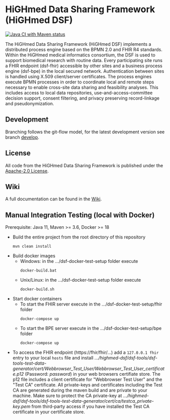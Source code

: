 # HiGHmed Data Sharing Framework (HiGHmed DSF)

[![Java CI with Maven status](https://github.com/highmed/highmed-dsf/workflows/Java%20CI%20Build%20with%20Maven/badge.svg)](https://github.com/highmed/highmed-dsf/actions?query=workflow%3A"Java+CI+Build+with+Maven")

The HiGHmed Data Sharing Framework (HiGHmed DSF) implements a distributed process engine based on the BPMN 2.0 and FHIR R4 standards.  Within the HiGHmed medical informatics consortium, the DSF is used to support biomedical research with routine data. Every participating site runs a FHIR endpoint (dsf-fhir) accessible by other sites and a business process engine (dsf-bpe) in the local secured network. Authentication between sites is handled using X.509 client/server certificates. The process engines execute BPMN processes in order to coordinate local and remote steps necessary to enable cross-site data sharing and feasibility analyses. This includes access to local data repositories, use-and-access-committee decision support, consent filtering, and privacy preserving record-linkage and pseudonymization.

## Development
Branching follows the git-flow model, for the latest development version see branch [develop](https://github.com/highmed/highmed-dsf/tree/develop).

## License
All code from the HiGHmed Data Sharing Framework is published under the [Apache-2.0 License](LICENSE).

## Wiki
A full documentation can be found in the [Wiki](https://github.com/highmed/highmed-dsf/wiki).

## Manual Integration Testing (local with Docker)
Prerequisite: Java 11, Maven >= 3.6, Docker >= 18

* Build the entire project from the root directory of this repository
  ```
  mvn clean install
  ```
* Build docker images
  * Windows: in the .../dsf-docker-test-setup folder execute
    ```
    docker-build.bat
    ```
  * Unix/Linux: in the .../dsf-docker-test-setup folder execute
    ```
    docker-build.sh
    ```
* Start docker containers
  * To start the FHIR server execute in the .../dsf-docker-test-setup/fhir folder
    ```
    docker-compose up
    ```
  * To start the BPE server execute in the .../dsf-docker-test-setup/bpe folder
    ```
    docker-compose up
    ```
* To access the FHIR endpoint (https://fhir/fhir/...) add a `127.0.0.1 fhir` entry to your local `hosts` file and install *.../highmed-dsf/dsf-tools/dsf-tools-test-data-generator/cert/Webbrowser_Test_User/Webbrowser_Test_User_certificate.p12* (Password: *password*) in your web browsers certifiate store. The p12 file includes a client certificate for "Webbrowser Test User" and the "Test CA" certificate. All private-keys and certificates including the Test CA are generated during the maven build and are private to your machine. Make sure to protect the CA private-key at *.../highmed-dsf/dsf-tools/dsf-tools-test-data-generator/cert/ca/testca_private-key.pem* from third-party access if you have installed the Test CA certificate in your certificate store.
